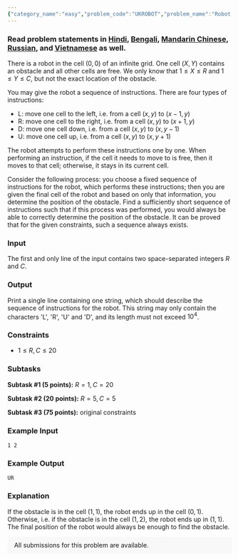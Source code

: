 ```yaml
---
{"category_name":"easy","problem_code":"UKROBOT","problem_name":"Robot Detector","problemComponents":{"constraints":"","constraintsState":false,"subtasks":"","subtasksState":false,"inputFormat":"","inputFormatState":false,"outputFormat":"","outputFormatState":false,"sampleTestCases":{}},"video_editorial_url":"https://youtu.be/OJCAwjHN3S8","languages_supported":{"0":"CPP14","1":"C","2":"JAVA","3":"PYTH 3.6","4":"CPP17","5":"PYTH","6":"PYP3","7":"CS2","8":"ADA","9":"PYPY","10":"TEXT","11":"PAS fpc","12":"NODEJS","13":"RUBY","14":"PHP","15":"GO","16":"HASK","17":"TCL","18":"PERL","19":"SCALA","20":"LUA","21":"kotlin","22":"BASH","23":"JS","24":"LISP sbcl","25":"rust","26":"PAS gpc","27":"BF","28":"CLOJ","29":"R","30":"D","31":"CAML","32":"FORT","33":"ASM","34":"swift","35":"FS","36":"WSPC","37":"LISP clisp","38":"SQL","39":"SCM guile","40":"PERL6","41":"ERL","42":"CLPS","43":"ICK","44":"NICE","45":"PRLG","46":"ICON","47":"COB","48":"SCM chicken","49":"PIKE","50":"SCM qobi","51":"ST","52":"SQLQ","53":"NEM"},"max_timelimit":1,"source_sizelimit":50000,"problem_author":"anton_trygub","problem_tester":"","date_added":"14-09-2020","tags":{"0":"anton_trygub","1":"easy","2":"ltime88","3":"math","4":"observation","5":"simple"},"problem_difficulty_level":"Simple","best_tag":"","editorial_url":"https://discuss.codechef.com/problems/UKROBOT","time":{"view_start_date":1104528600,"submit_start_date":1104528600,"visible_start_date":1104528600,"end_date":1735669800},"is_direct_submittable":false,"problemDiscussURL":"https://discuss.codechef.com/search?q=UKROBOT","is_proctored":false,"visitedContests":{},"layout":"problem"}
---
```

### Read problem statements in [Hindi](https://www.codechef.com/download/translated/LTIME88/hindi/UKROBOT.pdf), [Bengali](https://www.codechef.com/download/translated/LTIME88/bengali/UKROBOT.pdf), [Mandarin Chinese](https://www.codechef.com/download/translated/LTIME88/mandarin/UKROBOT.pdf), [Russian](https://www.codechef.com/download/translated/LTIME88/russian/UKROBOT.pdf), and [Vietnamese](https://www.codechef.com/download/translated/LTIME88/vietnamese/UKROBOT.pdf) as well.

There is a robot in the cell $(0, 0)$ of an infinite grid. One cell $(X, Y)$ contains an obstacle and all other cells are free. We only know that $1 \le X \le R$ and $1 \le Y \le C$, but not the exact location of the obstacle.

You may give the robot a sequence of instructions. There are four types of instructions:
- L: move one cell to the left, i.e. from a cell $(x, y)$ to $(x-1, y)$
- R: move one cell to the right, i.e. from a cell $(x, y)$ to $(x+1, y)$
- D: move one cell down, i.e. from a cell $(x, y)$ to $(x, y-1)$
- U: move one cell up, i.e. from a cell $(x, y)$ to $(x, y+1)$

The robot attempts to perform these instructions one by one. When performing an instruction, if the cell it needs to move to is free, then it moves to that cell; otherwise, it stays in its current cell.

Consider the following process: you choose a fixed sequence of instructions for the robot, which performs these instructions; then you are given the final cell of the robot and based on only that information, you determine the position of the obstacle. Find a sufficiently short sequence of instructions such that if this process was performed, you would always be able to correctly determine the position of the obstacle. It can be proved that for the given constraints, such a sequence always exists.

### Input
The first and only line of the input contains two space-separated integers $R$ and $C$.

### Output
Print a single line containing one string, which should describe the sequence of instructions for the robot. This string may only contain the characters 'L', 'R', 'U' and 'D', and its length must not exceed $10^4$.

### Constraints
- $1 \le R, C \le 20$

### Subtasks
**Subtask #1 (5 points):** $R = 1, C = 20$

**Subtask #2 (20 points):** $R = 5, C = 5$

**Subtask #3 (75 points):** original constraints

### Example Input
```
1 2
```

### Example Output
```
UR
```

### Explanation
If the obstacle is in the cell $(1, 1)$, the robot ends up in the cell $(0, 1)$. Otherwise, i.e. if the obstacle is in the cell $(1, 2)$, the robot ends up in $(1, 1)$. The final position of the robot would always be enough to find the obstacle.

<aside style='background: #f8f8f8;padding: 10px 15px;'><div>All submissions for this problem are available.</div></aside>